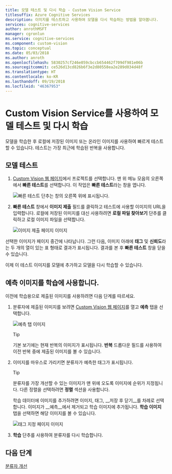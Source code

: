 ```yaml
---
title: 모델 테스트 및 다시 학습 - Custom Vision Service
titlesuffix: Azure Cognitive Services
description: 이미지를 테스트하고 사용하여 모델을 다시 학습하는 방법을 알아봅니다.
services: cognitive-services
author: anrothMSFT
manager: cgronlun
ms.service: cognitive-services
ms.component: custom-vision
ms.topic: conceptual
ms.date: 05/03/2018
ms.author: anroth
ms.openlocfilehash: 5830257cf246e059cbccb654462f709df981e06b
ms.sourcegitcommit: ce526d13cd826b6f3e2d80558ea2e289d034d48f
ms.translationtype: HT
ms.contentlocale: ko-KR
ms.lasthandoff: 09/19/2018
ms.locfileid: "46367953"
---
```

# <a name="test-and-retrain-a-model-with-custom-vision-service"></a>Custom Vision Service를 사용하여 모델 테스트 및 다시 학습

모델을 학습한 후 로컬에 저장된 이미지 또는 온라인 이미지를 사용하여 빠르게 테스트할 수 있습니다. 테스트는 가장 최근에 학습된 반복을 사용합니다.

## <a name="test-your-model"></a>모델 테스트

1. [Custom Vision 웹 페이지](https://customvision.ai)에서 프로젝트를 선택합니다. 맨 위 메뉴 모음의 오른쪽에서 **빠른 테스트**를 선택합니다. 이 작업은 **빠른 테스트**라는 창을 엽니다.

    ![빠른 테스트 단추는 창의 오른쪽 위에 표시됩니다.](./media/test-your-model/quick-test-button.png)

2. **빠른 테스트** 창에서 **이미지 제출** 필드를 클릭하고 테스트에 사용할 이미지의 URL을 입력합니다. 로컬에 저장된 이미지를 대신 사용하려면 **로컬 파일 찾아보기** 단추를 클릭하고 로컬 이미지 파일을 선택합니다.

    ![이미지 제출 페이지 이미지](./media/test-your-model/submit-image.png)

선택한 이미지가 페이지 중간에 나타납니다. 그런 다음, 이미지 아래에 **태그** 및 **신뢰도**라는 두 개의 열이 있는 표 형태로 결과가 표시됩니다. 결과를 본 후 **빠른 테스트** 창을 닫을 수 있습니다.

이제 이 테스트 이미지를 모델에 추가하고 모델을 다시 학습할 수 있습니다.

## <a name="use-the-predicted-image-for-training"></a>예측 이미지를 학습에 사용합니다.

이전에 학습용으로 제출된 이미지를 사용하려면 다음 단계를 따르세요.

1. 분류자에 제출된 이미지를 보려면 [Custom Vision 웹 페이지](https://customvision.ai)를 열고 __예측__ 탭을 선택합니다.

    ![예측 탭 이미지](./media/test-your-model/predictions-tab.png)

    > [!TIP]
    > 기본 보기에는 현재 반복의 이미지가 표시됩니다. __반복__ 드롭다운 필드를 사용하여 이전 반복 중에 제출된 이미지를 볼 수 있습니다.

2. 이미지를 마우스로 가리키면 분류자가 예측한 태그가 표시됩니다.

    > [!TIP]
    > 분류자를 가장 개선할 수 있는 이미지가 맨 위에 오도록 이미지에 순위가 지정됩니다. 다른 정렬을 선택하려면 __정렬__ 섹션을 사용합니다.

    학습 데이터에 이미지를 추가하려면 이미지, 태그, __저장 후 닫기__를 차례로 선택합니다. 이미지가 __예측__에서 제거되고 학습 이미지에 추가됩니다. __학습 이미지__ 탭을 선택하면 해당 이미지를 볼 수 있습니다.

    ![태그 지정 페이지 이미지](./media/test-your-model/tag-image.png)

3. __학습__ 단추를 사용하여 분류자를 다시 학습합니다.

## <a name="next-steps"></a>다음 단계

[분류자 개선](getting-started-improving-your-classifier.md)